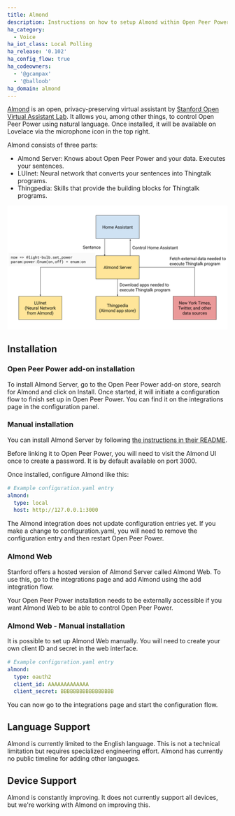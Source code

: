 ```yaml
---
title: Almond
description: Instructions on how to setup Almond within Open Peer Power.
ha_category:
  - Voice
ha_iot_class: Local Polling
ha_release: '0.102'
ha_config_flow: true
ha_codeowners:
  - '@gcampax'
  - '@balloob'
ha_domain: almond
---
```


[Almond](https://almond.stanford.edu/) is an open, privacy-preserving virtual assistant by [Stanford Open Virtual Assistant Lab](https://oval.cs.stanford.edu/). It allows you, among other things, to control Open Peer Power using natural language. Once installed, it will be available on Lovelace via the microphone icon in the top right.

Almond consists of three parts:

- Almond Server: Knows about Open Peer Power and your data. Executes your sentences.
- LUInet: Neural network that converts your sentences into Thingtalk programs.
- Thingpedia: Skills that provide the building blocks for Thingtalk programs.

<a href='/images/integrations/almond/almond-architecture.svg'><img src='/images/integrations/almond/almond-architecture.svg' alt='Architectural overview of how all pieces fit together.' style='border: 0;box-shadow: none;'></a>

## Installation

### Open Peer Power add-on installation

To install Almond Server, go to the Open Peer Power add-on store, search for Almond and click on Install. Once started, it will initiate a configuration flow to finish set up in Open Peer Power. You can find it on the integrations page in the configuration panel.

### Manual installation

You can install Almond Server by following [the instructions in their README](https://github.com/stanford-oval/almond-server#running-almond-server).

Before linking it to Open Peer Power, you will need to visit the Almond UI once to create a password. It is by default available on port 3000.

Once installed, configure Almond like this:

```yaml
# Example configuration.yaml entry
almond:
  type: local
  host: http://127.0.0.1:3000
```

The Almond integration does not update configuration entries yet. If you make a change to configuration.yaml, you will need to remove the configuration entry and then restart Open Peer Power.

### Almond Web

Stanford offers a hosted version of Almond Server called Almond Web. To use this, go to the integrations page and add Almond using the add integration flow.

Your Open Peer Power installation needs to be externally accessible if you want Almond Web to be able to control Open Peer Power.

### Almond Web - Manual installation

It is possible to set up Almond Web manually. You will need to create your own client ID and secret in the web interface.

```yaml
# Example configuration.yaml entry
almond:
  type: oauth2
  client_id: AAAAAAAAAAAAA
  client_secret: BBBBBBBBBBBBBBBBB
```

You can now go to the integrations page and start the configuration flow.

## Language Support

Almond is currently limited to the English language. This is not a technical limitation but requires specialized engineering effort. Almond has currently no public timeline for adding other languages.

## Device Support

Almond is constantly improving. It does not currently support all devices, but we're working with Almond on improving this.
